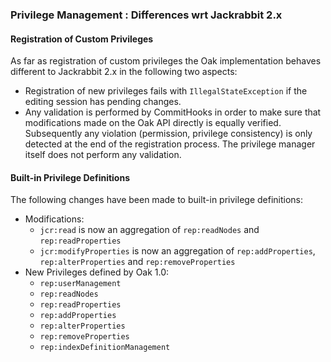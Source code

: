 <!--
   Licensed to the Apache Software Foundation (ASF) under one or more
   contributor license agreements.  See the NOTICE file distributed with
   this work for additional information regarding copyright ownership.
   The ASF licenses this file to You under the Apache License, Version 2.0
   (the "License"); you may not use this file except in compliance with
   the License.  You may obtain a copy of the License at

       http://www.apache.org/licenses/LICENSE-2.0

   Unless required by applicable law or agreed to in writing, software
   distributed under the License is distributed on an "AS IS" BASIS,
   WITHOUT WARRANTIES OR CONDITIONS OF ANY KIND, either express or implied.
   See the License for the specific language governing permissions and
   limitations under the License.
  -->

### Privilege Management : Differences wrt Jackrabbit 2.x

#### Registration of Custom Privileges

As far as registration of custom privileges the Oak implementation behaves
different to Jackrabbit 2.x in the following two aspects:

- Registration of new privileges fails with `IllegalStateException` if the editing session has
  pending changes.
- Any validation is performed by CommitHooks in order to make sure that modifications made on the
  Oak API directly is equally verified. Subsequently any violation (permission, privilege
  consistency) is only detected at the end of the registration process. The privilege manager itself
  does not perform any validation.

#### Built-in Privilege Definitions

The following changes have been made to built-in privilege definitions:

- Modifications:
    - `jcr:read` is now an aggregation of `rep:readNodes` and `rep:readProperties`
    - `jcr:modifyProperties` is now an aggregation of `rep:addProperties`, `rep:alterProperties`
      and `rep:removeProperties`
- New Privileges defined by Oak 1.0:
    - `rep:userManagement`
    - `rep:readNodes`
    - `rep:readProperties`
    - `rep:addProperties`
    - `rep:alterProperties`
    - `rep:removeProperties`
    - `rep:indexDefinitionManagement`
